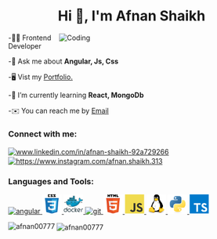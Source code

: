 <h1 align="center">Hi 👋, I'm Afnan Shaikh</h1>
<img align="right" alt="Coding" width="400" src="https://cdn.dribbble.com/users/1162077/screenshots/3848914/programmer.gif">
 
 -👨‍💻  Frontend Developer

 -💬 Ask me about **Angular, Js, Css**

 -🖥️ Vist my [Portfolio.](afnanshaikh43@gmail.com)

 -🌱 I’m currently learning **React, MongoDb**

 -✉️ You can reach me by [Email](afnanshaikh43@gmail.com)

<h3 align="left">Connect with me:</h3>
<p align="left">
<a href="https://linkedin.com/in/www.linkedin.com/in/afnan-shaikh-92a729266" target="blank"><img align="center" src="https://raw.githubusercontent.com/rahuldkjain/github-profile-readme-generator/master/src/images/icons/Social/linked-in-alt.svg" alt="www.linkedin.com/in/afnan-shaikh-92a729266" height="30" width="40" /></a>
<a href="https://instagram.com/https://www.instagram.com/afnan.shaikh.313" target="blank"><img align="center" src="https://raw.githubusercontent.com/rahuldkjain/github-profile-readme-generator/master/src/images/icons/Social/instagram.svg" alt="https://www.instagram.com/afnan.shaikh.313" height="30" width="40" /></a>
</p>

<h3 align="left">Languages and Tools:</h3>
<p align="left"> <a href="https://angular.io" target="_blank" rel="noreferrer"> <img src="https://angular.io/assets/images/logos/angular/angular.svg" alt="angular" width="40" height="40"/> </a> <a href="https://www.w3schools.com/css/" target="_blank" rel="noreferrer"> <img src="https://raw.githubusercontent.com/devicons/devicon/master/icons/css3/css3-original-wordmark.svg" alt="css3" width="40" height="40"/> </a> <a href="https://www.docker.com/" target="_blank" rel="noreferrer"> <img src="https://raw.githubusercontent.com/devicons/devicon/master/icons/docker/docker-original-wordmark.svg" alt="docker" width="40" height="40"/> </a> <a href="https://git-scm.com/" target="_blank" rel="noreferrer"> <img src="https://www.vectorlogo.zone/logos/git-scm/git-scm-icon.svg" alt="git" width="40" height="40"/> </a> <a href="https://www.w3.org/html/" target="_blank" rel="noreferrer"> <img src="https://raw.githubusercontent.com/devicons/devicon/master/icons/html5/html5-original-wordmark.svg" alt="html5" width="40" height="40"/> </a> <a href="https://developer.mozilla.org/en-US/docs/Web/JavaScript" target="_blank" rel="noreferrer"> <img src="https://raw.githubusercontent.com/devicons/devicon/master/icons/javascript/javascript-original.svg" alt="javascript" width="40" height="40"/> </a> <a href="https://www.linux.org/" target="_blank" rel="noreferrer"> <img src="https://raw.githubusercontent.com/devicons/devicon/master/icons/linux/linux-original.svg" alt="linux" width="40" height="40"/> </a> <a href="https://www.python.org" target="_blank" rel="noreferrer"> <img src="https://raw.githubusercontent.com/devicons/devicon/master/icons/python/python-original.svg" alt="python" width="40" height="40"/> </a> <a href="https://www.typescriptlang.org/" target="_blank" rel="noreferrer"> <img src="https://raw.githubusercontent.com/devicons/devicon/master/icons/typescript/typescript-original.svg" alt="typescript" width="40" height="40"/> </a> </p>

<p><img align="left" src="https://github-readme-stats.vercel.app/api/top-langs?username=afnan00777&show_icons=true&locale=en&layout=compact" alt="afnan00777" /></p>

<p>&nbsp;<img align="center" src="https://github-readme-stats.vercel.app/api?username=afnan00777&show_icons=true&locale=en" alt="afnan00777" /></p>
